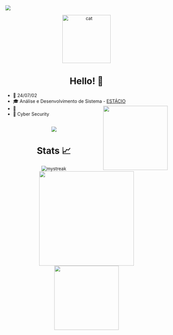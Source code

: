 <!-- Author: Yora -->
<img align="center" src="./img/flowers.png">
<p align="center">
  <img src="./img/cat2.gif" alt="cat" width="150">
</p>
<div align="center">

# Hello! 👋

</div>

<p align="center">

* 📆 24/07/02
* 🎓 Análise e Desenvolvimento de Sistema - <a href="https://www.estácio.com.br/">ESTÁCIO</a>
<img src="./img/test1.gif" align="right" width=200px></img>
* 💼 
* 💙 Cyber Security 
<br><br>
<p align="center">
  <img src="https://skillicons.dev/icons?i=c,cpp,java,python,html,css,javascript,mysql,git,github,linux,arch,ubuntu,kali,neovim,vim&perline=8"/>
</p>

<div align="center">

# Stats 📈

<img src="https://github-readme-streak-stats.herokuapp.com/?user=yoraapt&theme=midnight-purple" alt="mystreak"/>
<img align=center width=294 src="https://github-readme-stats.vercel.app/api/top-langs?username=yoraapt&layout=compact&theme=midnight-purple&custom_title=Top&nbsp;Languages"/><br>
<img width=200 src="https://github-readme-stats.vercel.app/api?username=yoraapt&show_icons=true&midnight-purple"/><br>
<!-- Streak API-->

</div>

<div align="center">

```scala

